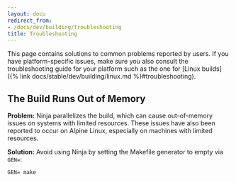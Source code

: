 ```yaml
---
layout: docu
redirect_from:
- /docs/dev/building/troubleshooting
title: Troubleshooting
---
```


This page contains solutions to common problems reported by users. If you have platform-specific issues, make sure you also consult the troubleshooting guide for your platform such as the one for [Linux builds]({% link docs/stable/dev/building/linux.md %}#troubleshooting).

## The Build Runs Out of Memory

**Problem:**
Ninja parallelizes the build, which can cause out-of-memory issues on systems with limited resources.
These issues have also been reported to occur on Alpine Linux, especially on machines with limited resources.

**Solution:**
Avoid using Ninja by setting the Makefile generator to empty via `GEN=`:

```batch
GEN= make
```

